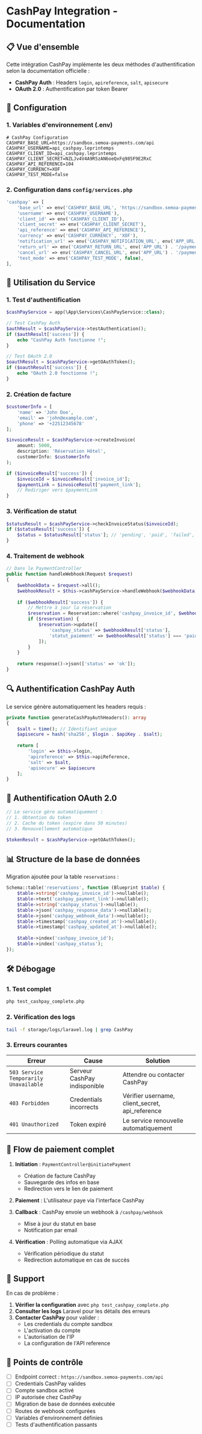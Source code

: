 # CashPay Integration - Documentation

## 📋 Vue d'ensemble

Cette intégration CashPay implémente les deux méthodes d'authentification selon la documentation officielle :
- **CashPay Auth** : Headers `login`, `apireference`, `salt`, `apisecure`
- **OAuth 2.0** : Authentification par token Bearer

## 🔧 Configuration

### 1. Variables d'environnement (.env)

```env
# CashPay Configuration
CASHPAY_BASE_URL=https://sandbox.semoa-payments.com/api
CASHPAY_USERNAME=api_cashpay.leprintemps
CASHPAY_CLIENT_ID=api_cashpay.leprintemps
CASHPAY_CLIENT_SECRET=NZLJv4V4A9R5zAN6oeQxFq985F9E2RxC
CASHPAY_API_REFERENCE=104
CASHPAY_CURRENCY=XOF
CASHPAY_TEST_MODE=false
```

### 2. Configuration dans `config/services.php`

```php
'cashpay' => [
    'base_url' => env('CASHPAY_BASE_URL', 'https://sandbox.semoa-payments.com/api'),
    'username' => env('CASHPAY_USERNAME'),
    'client_id' => env('CASHPAY_CLIENT_ID'),
    'client_secret' => env('CASHPAY_CLIENT_SECRET'),
    'api_reference' => env('CASHPAY_API_REFERENCE'),
    'currency' => env('CASHPAY_CURRENCY', 'XOF'),
    'notification_url' => env('CASHPAY_NOTIFICATION_URL', env('APP_URL') . '/cashpay/webhook'),
    'return_url' => env('CASHPAY_RETURN_URL', env('APP_URL') . '/payment/success'),
    'cancel_url' => env('CASHPAY_CANCEL_URL', env('APP_URL') . '/payment/failed'),
    'test_mode' => env('CASHPAY_TEST_MODE', false),
],
```

## 🚀 Utilisation du Service

### 1. Test d'authentification

```php
$cashPayService = app(\App\Services\CashPayService::class);

// Test CashPay Auth
$authResult = $cashPayService->testAuthentication();
if ($authResult['success']) {
    echo "CashPay Auth fonctionne !";
}

// Test OAuth 2.0
$oauthResult = $cashPayService->getOAuthToken();
if ($oauthResult['success']) {
    echo "OAuth 2.0 fonctionne !";
}
```

### 2. Création de facture

```php
$customerInfo = [
    'name' => 'John Doe',
    'email' => 'john@example.com',
    'phone' => '+22512345678'
];

$invoiceResult = $cashPayService->createInvoice(
    amount: 5000,
    description: 'Réservation Hôtel',
    customerInfo: $customerInfo
);

if ($invoiceResult['success']) {
    $invoiceId = $invoiceResult['invoice_id'];
    $paymentLink = $invoiceResult['payment_link'];
    // Rediriger vers $paymentLink
}
```

### 3. Vérification de statut

```php
$statusResult = $cashPayService->checkInvoiceStatus($invoiceId);
if ($statusResult['success']) {
    $status = $statusResult['status']; // 'pending', 'paid', 'failed', etc.
}
```

### 4. Traitement de webhook

```php
// Dans le PaymentController
public function handleWebhook(Request $request)
{
    $webhookData = $request->all();
    $webhookResult = $this->cashPayService->handleWebhook($webhookData);
    
    if ($webhookResult['success']) {
        // Mettre à jour la réservation
        $reservation = Reservation::where('cashpay_invoice_id', $webhookResult['invoice_id'])->first();
        if ($reservation) {
            $reservation->update([
                'cashpay_status' => $webhookResult['status'],
                'statut_paiement' => $webhookResult['status'] === 'paid' ? 'paye' : 'echec'
            ]);
        }
    }
    
    return response()->json(['status' => 'ok']);
}
```

## 🔍 Authentification CashPay Auth

Le service génère automatiquement les headers requis :

```php
private function generateCashPayAuthHeaders(): array
{
    $salt = time(); // Identifiant unique
    $apisecure = hash('sha256', $login . $apiKey . $salt);
    
    return [
        'login' => $this->login,
        'apireference' => $this->apiReference,
        'salt' => $salt,
        'apisecure' => $apisecure
    ];
}
```

## 🔑 Authentification OAuth 2.0

```php
// Le service gère automatiquement :
// 1. Obtention du token
// 2. Cache du token (expire dans 50 minutes)
// 3. Renouvellement automatique

$tokenResult = $cashPayService->getOAuthToken();
```

## 📊 Structure de la base de données

Migration ajoutée pour la table `reservations` :

```php
Schema::table('reservations', function (Blueprint $table) {
    $table->string('cashpay_invoice_id')->nullable();
    $table->text('cashpay_payment_link')->nullable();
    $table->string('cashpay_status')->nullable();
    $table->json('cashpay_response_data')->nullable();
    $table->json('cashpay_webhook_data')->nullable();
    $table->timestamp('cashpay_created_at')->nullable();
    $table->timestamp('cashpay_updated_at')->nullable();
    
    $table->index('cashpay_invoice_id');
    $table->index('cashpay_status');
});
```

## 🛠 Débogage

### 1. Test complet

```bash
php test_cashpay_complete.php
```

### 2. Vérification des logs

```bash
tail -f storage/logs/laravel.log | grep CashPay
```

### 3. Erreurs courantes

| Erreur | Cause | Solution |
|--------|-------|----------|
| `503 Service Temporarily Unavailable` | Serveur CashPay indisponible | Attendre ou contacter CashPay |
| `403 Forbidden` | Credentials incorrects | Vérifier username, client_secret, api_reference |
| `401 Unauthorized` | Token expiré | Le service renouvelle automatiquement |

## 🔄 Flow de paiement complet

1. **Initiation** : `PaymentController@initiatePayment`
   - Création de facture CashPay
   - Sauvegarde des infos en base
   - Redirection vers le lien de paiement

2. **Paiement** : L'utilisateur paye via l'interface CashPay

3. **Callback** : CashPay envoie un webhook à `/cashpay/webhook`
   - Mise à jour du statut en base
   - Notification par email

4. **Vérification** : Polling automatique via AJAX
   - Vérification périodique du statut
   - Redirection automatique en cas de succès

## 📧 Support

En cas de problème :

1. **Vérifier la configuration** avec `php test_cashpay_complete.php`
2. **Consulter les logs** Laravel pour les détails des erreurs
3. **Contacter CashPay** pour valider :
   - Les credentials du compte sandbox
   - L'activation du compte
   - L'autorisation de l'IP
   - La configuration de l'API reference

## 🎯 Points de contrôle

- [ ] Endpoint correct : `https://sandbox.semoa-payments.com/api`
- [ ] Credentials CashPay valides
- [ ] Compte sandbox activé
- [ ] IP autorisée chez CashPay
- [ ] Migration de base de données exécutée
- [ ] Routes de webhook configurées
- [ ] Variables d'environnement définies
- [ ] Tests d'authentification passants
